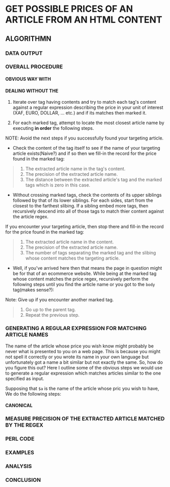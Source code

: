 # GET POSSIBLE PRICES OF AN ARTICLE FROM AN HTML CONTENT

## ALGORITHMN

### DATA OUTPUT

### OVERALL PROCEDURE

#### OBVIOUS WAY WITH <article>

#### DEALING WITHOUT THE <article>

1. Iterate over tag having contents and try to match each tag's content against a regular expression
describing the price in your unit of interest (XAF, EURO, DOLLAR, ... etc.) and if its matches then
marked it.

2. For each marked tag, attempt to locate the most closest article name by executing
**in order** the following steps.

NOTE: Avoid the next steps if you successfully found your targeting article.

- Check the content of the tag itself to see if the name of your targeting article exists(Naive?) and
if so then we fill-in the record for the price found in the marked tag:

> 1. The extracted article name in the tag's content.
> 2. The precision of the extracted article name.
> 3. The distance between the extracted article's tag and the marked tags which is zero in this case.

- Without crossing marked tags, check the contents of its upper siblings followed by that of its lower
siblings. For each sides, start from the closest to the farthest slibing. If a sibling embed more
tags, then recursively descend into all of those tags to match thier content against the article regex.

If you encounter your targeting article, then stop there and fill-in the record for the price found in the marked tag:

> 1. The extracted article name in the content.
> 2. The precision of the extracted article name.
> 3. The number of tags separating the marked tag and the slibing whose content matches the targeting article.

- Well, if you've arrived here then that means the page in question might be for that of an ecommerce website.
While being at the marked tag whose content matches the price regex, recursively perform the following steps
until you find the article name or you got to the `body` tag(makes sense?):

Note: Give up if you encounter another marked tag.

> 1. Go up to the parent tag.
> 2. Repeat the previous step.

### GENERATING A REGULAR EXPRESSION FOR MATCHING ARTICLE NAMES

The name of the article whose price you wish know might probably be never what is presented to you on a web page.
This is because you might not spell it correctly or you wrote its name in your own language but unfortunately got a name
a bit similar but not exactly the same. So, how do you figure this out? Here I outline some of the obvious steps
we would use to generate a regular expression which matches articles similar to the one specified as input.

Supposing that `$a` is the name of the article whose pric you wish to have, We do the following steps:

#### CANONICAL

### MEASURE PRECISION OF THE EXTRACTED ARTICLE MATCHED BY THE REGEX

### PERL CODE

### EXAMPLES

### ANALYSIS

### CONCLUSION
